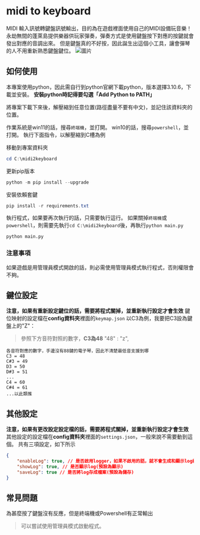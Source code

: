 # midi to keyboard

MIDI 輸入訊號轉鍵盤訊號輸出，目的為在遊戲裡面使用自己的MIDI設備玩音樂！
永劫無間的蓬萊島提供樂器供玩家彈奏，彈奏方式是使用鍵盤按下對應的按鍵就會發出對應的音調出來。
但是鍵盤真的不好按，因此誕生出這個小工具，讓會彈琴的人不用重新熟悉鍵盤鍵位。
![圖片](images/screenshot.png)

## 如何使用

本專案使用python，因此需自行到python官網下載python，版本選擇3.10.6，下載並安裝。
**安裝python時記得要勾選「Add Python to PATH」**

將專案下載下來後，解壓縮到任意位置(路徑盡量不要有中文)，並記住該資料夾的位置。

作業系統是win11的話，搜尋`終端機`，並打開。
win10的話，搜尋`powershell`，並打開。
執行下面指令，以解壓縮到C槽為例

移動到專案資料夾

```powershell
cd C:\midi2keyboard
```

更新pip版本

```powershell
python -m pip install --upgrade
```

安裝依賴套鍵

```powershell
pip install -r requirements.txt

```

執行程式，如果要再次執行的話，只需要執行這行。
如果關掉`終端機`或`powershell`，則需要先執行`cd C:\midi2keyboard`後，再執行`python main.py`

```python
python main.py
```

### 注意事項

如果遊戲是用管理員模式開啟的話，則必需使用管理員模式執行程式，否則權限會不夠。

## 鍵位設定

**注意，如果有重新設定鍵位的話，需要將程式關掉，並重新執行設定才會生效**
鍵位映射的設定檔在**config資料夾**裡面的`keymap.json`
以C3為例，我要把C3設為鍵盤上的"Z"：
> 參照下方音符對照的數字，**C3為48**
> "48" : "z",

```plaintext
各音符對應的數字，手邊沒有88鍵的電子琴，因此不清楚最低音支援到哪
C3 = 48
C#3 = 49
D3 = 50
D#3 = 51
...
C4 = 60
C#4 = 61
...以此類推

```

## 其他設定

**注意，如果有更改設定設定檔的話，需要將程式關掉，並重新執行設定才會生效**
其他設定的設定檔在**config資料夾**裡面的`settings.json`，一般來說不需要動到這個。
共有三項設定，如下所示

```json
{
    "enableLog": true, // 是否啟用logger，如果不啟用的話，就不會生成和顯示log紀錄(預設為啟用)
    "showLog": true, // 是否顯示log(預設為顯示)
    "saveLog": true // 是否將log存成檔案(預設為儲存)
}
```

## 常見問題

為甚麼按了鍵盤沒有反應，但是終端機或Powershell有正常輸出
> 可以嘗試使用管理員模式啟動程式。
